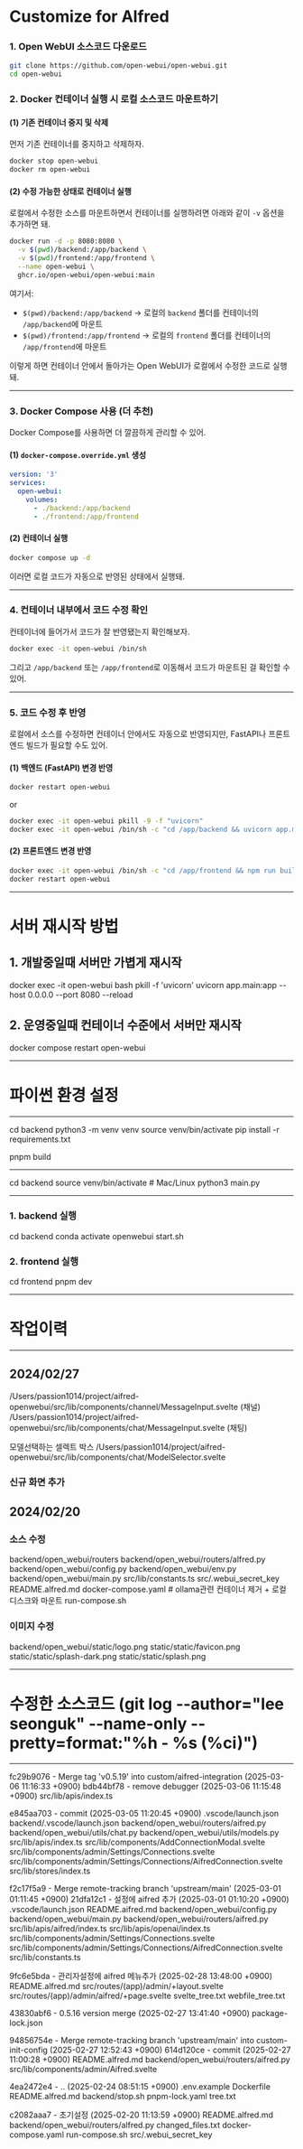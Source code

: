 # Customize for Alfred


### **1. Open WebUI 소스코드 다운로드**
```bash
git clone https://github.com/open-webui/open-webui.git
cd open-webui
```

### **2. Docker 컨테이너 실행 시 로컬 소스코드 마운트하기**
#### **(1) 기존 컨테이너 중지 및 삭제**
먼저 기존 컨테이너를 중지하고 삭제하자.
```bash
docker stop open-webui
docker rm open-webui
```

#### **(2) 수정 가능한 상태로 컨테이너 실행**
로컬에서 수정한 소스를 마운트하면서 컨테이너를 실행하려면 아래와 같이 `-v` 옵션을 추가하면 돼.

```bash
docker run -d -p 8080:8080 \
  -v $(pwd)/backend:/app/backend \
  -v $(pwd)/frontend:/app/frontend \
  --name open-webui \
  ghcr.io/open-webui/open-webui:main
```

여기서:
- `$(pwd)/backend:/app/backend` → 로컬의 `backend` 폴더를 컨테이너의 `/app/backend`에 마운트
- `$(pwd)/frontend:/app/frontend` → 로컬의 `frontend` 폴더를 컨테이너의 `/app/frontend`에 마운트

이렇게 하면 컨테이너 안에서 돌아가는 Open WebUI가 로컬에서 수정한 코드로 실행돼.

---

### **3. Docker Compose 사용 (더 추천)**
Docker Compose를 사용하면 더 깔끔하게 관리할 수 있어.

#### **(1) `docker-compose.override.yml` 생성**
```yaml
version: '3'
services:
  open-webui:
    volumes:
      - ./backend:/app/backend
      - ./frontend:/app/frontend
```

#### **(2) 컨테이너 실행**
```bash
docker compose up -d
```
이러면 로컬 코드가 자동으로 반영된 상태에서 실행돼.

---

### **4. 컨테이너 내부에서 코드 수정 확인**
컨테이너에 들어가서 코드가 잘 반영됐는지 확인해보자.
```bash
docker exec -it open-webui /bin/sh
```
그리고 `/app/backend` 또는 `/app/frontend`로 이동해서 코드가 마운트된 걸 확인할 수 있어.

---

### **5. 코드 수정 후 반영**
로컬에서 소스를 수정하면 컨테이너 안에서도 자동으로 반영되지만, FastAPI나 프론트엔드 빌드가 필요할 수도 있어.

#### **(1) 백엔드 (FastAPI) 변경 반영**
```bash
docker restart open-webui
```
or
```bash
docker exec -it open-webui pkill -9 -f "uvicorn"
docker exec -it open-webui /bin/sh -c "cd /app/backend && uvicorn app.main:app --host 0.0.0.0 --port 8080"
```

#### **(2) 프론트엔드 변경 반영**
```bash
docker exec -it open-webui /bin/sh -c "cd /app/frontend && npm run build"
docker restart open-webui
```

---

# 서버 재시작 방법

## 1. 개발중일때 서버만 가볍게 재시작
docker exec -it open-webui bash
pkill -f 'uvicorn'
uvicorn app.main:app --host 0.0.0.0 --port 8080 --reload

## 2. 운영중일때 컨테이너 수준에서 서버만 재시작
docker compose restart open-webui


----------------------------------
# 파이썬 환경 설정
----------------------------------
cd backend
python3 -m venv venv
source venv/bin/activate
pip install -r requirements.txt

pnpm build

---
cd backend
source venv/bin/activate  # Mac/Linux
python3 main.py

---
### 1. backend 실행
cd backend 
conda activate openwebui
start.sh

### 2. frontend 실행
cd frontend 
pnpm dev



----------------------------------
# 작업이력
----------------------------------

## 2024/02/27
/Users/passion1014/project/aifred-openwebui/src/lib/components/channel/MessageInput.svelte (채널)
/Users/passion1014/project/aifred-openwebui/src/lib/components/chat/MessageInput.svelte (채팅)

모델선택하는 셀렉트 박스
/Users/passion1014/project/aifred-openwebui/src/lib/components/chat/ModelSelector.svelte

### 신규 화면 추가


## 2024/02/20
### 소스 수정
backend/open_webui/routers
backend/open_webui/routers/alfred.py
backend/open_webui/config.py
backend/open_webui/env.py
backend/open_webui/main.py
src/lib/constants.ts
src/.webui_secret_key
README.alfred.md
docker-compose.yaml # ollama관련 컨테이너 제거 + 로컬디스크와 마운트
run-compose.sh

### 이미지 수정
backend/open_webui/static/logo.png
static/static/favicon.png
static/static/splash-dark.png
static/static/splash.png


----------------------------------
# 수정한 소스코드 (git log --author="lee seonguk" --name-only --pretty=format:"%h - %s (%ci)")
----------------------------------

fc29b9076 - Merge tag 'v0.5.19' into custom/aifred-integration (2025-03-06 11:16:33 +0900)
bdb44bf78 - remove debugger (2025-03-06 11:15:48 +0900)
src/lib/apis/index.ts

e845aa703 - commit (2025-03-05 11:20:45 +0900)
.vscode/launch.json
backend/.vscode/launch.json
backend/open_webui/routers/aifred.py
backend/open_webui/utils/chat.py
backend/open_webui/utils/models.py
src/lib/apis/index.ts
src/lib/components/AddConnectionModal.svelte
src/lib/components/admin/Settings/Connections.svelte
src/lib/components/admin/Settings/Connections/AifredConnection.svelte
src/lib/stores/index.ts

f2c17f5a9 - Merge remote-tracking branch 'upstream/main' (2025-03-01 01:11:45 +0900)
21dfa12c1 - 설정에 aifred 추가 (2025-03-01 01:10:20 +0900)
.vscode/launch.json
README.aifred.md
backend/open_webui/config.py
backend/open_webui/main.py
backend/open_webui/routers/aifred.py
src/lib/apis/aifred/index.ts
src/lib/apis/openai/index.ts
src/lib/components/admin/Settings/Connections.svelte
src/lib/components/admin/Settings/Connections/AifredConnection.svelte
src/lib/constants.ts

9fc6e5bda - 관리자설정에 aifred 메뉴추가 (2025-02-28 13:48:00 +0900)
README.alfred.md
src/routes/(app)/admin/+layout.svelte
src/routes/(app)/admin/aifred/+page.svelte
svelte_tree.txt
webfile_tree.txt

43830abf6 - 0.5.16 version merge (2025-02-27 13:41:40 +0900)
package-lock.json

94856754e - Merge remote-tracking branch 'upstream/main' into custom-init-config (2025-02-27 12:52:43 +0900)
614d120ce - commit (2025-02-27 11:00:28 +0900)
README.alfred.md
backend/open_webui/routers/aifred.py
src/lib/components/admin/Aifred.svelte

4ea2472e4 - .. (2025-02-24 08:51:15 +0900)
.env.example
Dockerfile
README.alfred.md
backend/stop.sh
pnpm-lock.yaml
tree.txt

c2082aaa7 - 초기설정 (2025-02-20 11:13:59 +0900)
README.alfred.md
backend/open_webui/routers/alfred.py
changed_files.txt
docker-compose.yaml
run-compose.sh
src/.webui_secret_key
